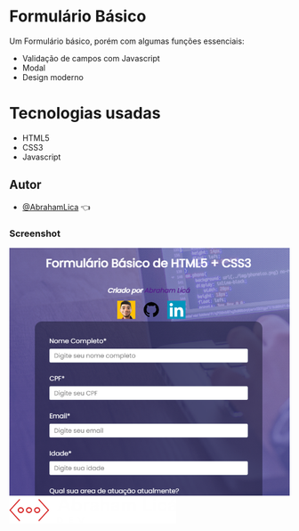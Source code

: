 
# Formulário Básico

Um Formulário básico, porém com algumas funções essenciais:

- Validação de campos com Javascript
- Modal
- Design moderno


# Tecnologias usadas

- HTML5
- CSS3
- Javascript

## Autor

- [@AbrahamLica](https://www.github.com/AbrahamLica)  👈


<h3>Screenshot</h3>
<img src="/img/screenshot.png">


<img src="/img/meu-logo-branco.png" width='300px'>



